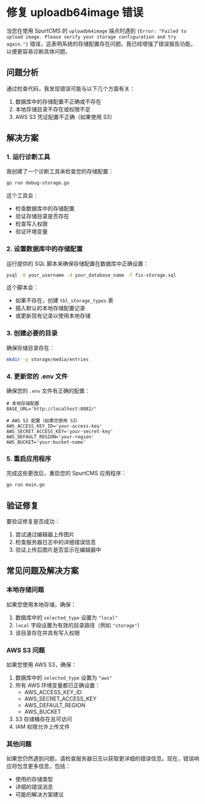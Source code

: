 # 修复 uploadb64image 错误

当您在使用 SpurtCMS 的 `uploadb64image` 端点时遇到 `{Error: "Failed to upload image. Please verify your storage configuration and try again."}` 错误，这表明系统的存储配置存在问题。我已经增强了错误报告功能，以便更容易诊断具体问题。

## 问题分析

通过检查代码，我发现错误可能与以下几个方面有关：

1. 数据库中的存储配置不正确或不存在
2. 本地存储目录不存在或权限不足
3. AWS S3 凭证配置不正确（如果使用 S3）

## 解决方案

### 1. 运行诊断工具

我创建了一个诊断工具来检查您的存储配置：

```bash
go run debug-storage.go
```

这个工具会：
- 检查数据库中的存储配置
- 验证存储目录是否存在
- 检查写入权限
- 验证环境变量

### 2. 设置数据库中的存储配置

运行提供的 SQL 脚本来确保存储配置在数据库中正确设置：

```bash
psql -U your_username -d your_database_name -f fix-storage.sql
```

这个脚本会：
- 如果不存在，创建 `tbl_storage_types` 表
- 插入默认的本地存储配置记录
- 或更新现有记录以使用本地存储

### 3. 创建必要的目录

确保存储目录存在：

```bash
mkdir -p storage/media/entries
```

### 4. 更新您的 .env 文件

确保您的 `.env` 文件有正确的配置：

```
# 本地存储配置
BASE_URL='http://localhost:8082/'

# AWS S3 配置（如果您使用 S3）
AWS_ACCESS_KEY_ID='your-access-key'
AWS_SECRET_ACCESS_KEY='your-secret-key'
AWS_DEFAULT_REGION='your-region'
AWS_BUCKET='your-bucket-name'
```

### 5. 重启应用程序

完成这些更改后，重启您的 SpurtCMS 应用程序：

```bash
go run main.go
```

## 验证修复

要验证修复是否成功：

1. 尝试通过编辑器上传图片
2. 检查服务器日志中的详细错误信息
3. 验证上传后图片是否显示在编辑器中

## 常见问题及解决方案

### 本地存储问题

如果您使用本地存储，确保：

1. 数据库中的 `selected_type` 设置为 `"local"`
2. `local` 字段设置为有效的目录路径（例如 `"storage"`）
3. 该目录存在并具有写入权限

### AWS S3 问题

如果您使用 AWS S3，确保：

1. 数据库中的 `selected_type` 设置为 `"aws"`
2. 所有 AWS 环境变量都已正确设置：
   - AWS_ACCESS_KEY_ID
   - AWS_SECRET_ACCESS_KEY
   - AWS_DEFAULT_REGION
   - AWS_BUCKET
3. S3 存储桶存在且可访问
4. IAM 权限允许上传文件

### 其他问题

如果您仍然遇到问题，请检查服务器日志以获取更详细的错误信息。现在，错误响应将包含更多信息，包括：

- 使用的存储类型
- 详细的错误消息
- 可能的解决方案建议
